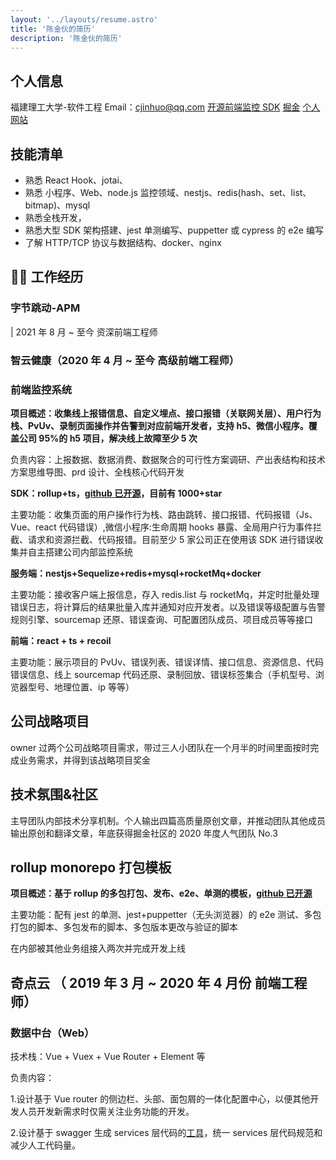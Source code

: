 ```yaml
---
layout: '../layouts/resume.astro'
title: '陈金伙的简历'
description: '陈金伙的简历'
---
```


## 个人信息
福建理工大学-软件工程
Email：cjinhuo@qq.com [开源前端监控 SDK](https://github.com/mitojs/mitojs)
[掘金](https://juejin.cn/user/1210958492176284) [个人网站](https://cjinhuo.netlify.app/)


## 技能清单

- 熟悉 React Hook、jotai、
- 熟悉 小程序、Web、node.js 监控领域、nestjs、redis(hash、set、list、bitmap)、mysql
- 熟悉全栈开发，
- 熟悉大型 SDK 架构搭建、jest 单测编写、puppetter 或 cypress 的 e2e 编写
- 了解 HTTP/TCP 协议与数据结构、docker、nginx

## 👴🏻 工作经历

### 字节跳动-APM
<!-- 用一个组件来搞 -->
| 2021 年 8 月 ~ 至今 资深前端工程师

### 智云健康（2020 年 4 月 ~ 至今 高级前端工程师）

### 前端监控系统

**项目概述：收集线上报错信息、自定义埋点、接口报错（关联网关层）、用户行为栈、PvUv、录制页面操作并告警到对应前端开发者，支持 h5、微信小程序。覆盖公司 95%的 h5 项目，解决线上故障至少 5 次**

负责内容：上报数据、数据消费、数据聚合的可行性方案调研、产出表结构和技术方案思维导图、prd 设计、全栈核心代码开发

**SDK：rollup+ts，[github 已开源](https://github.com/clouDr-f2e/mitojs)，目前有 1000+star**

主要功能：收集页面的用户操作行为栈、路由跳转、接口报错、代码报错（Js、Vue、react 代码错误）,微信小程序:生命周期 hooks 暴露、全局用户行为事件拦截、请求和资源拦截、代码报错。目前至少 5 家公司正在使用该 SDK 进行错误收集并自主搭建公司内部监控系统

**服务端：nestjs+Sequelize+redis+mysql+rocketMq+docker**

主要功能：接收客户端上报信息，存入 redis.list 与 rocketMq，并定时批量处理错误日志，将计算后的结果批量入库并通知对应开发者。以及错误等级配置与告警规则引擎、sourcemap 还原、错误查询、可配置团队成员、项目成员等等接口

**前端：react + ts + recoil**

主要功能：展示项目的 PvUv、错误列表、错误详情、接口信息、资源信息、代码错误信息、线上 sourcemap 代码还原、录制回放、错误标签集合（手机型号、浏览器型号、地理位置、ip 等等）

## 公司战略项目

owner 过两个公司战略项目需求，带过三人小团队在一个月半的时间里面按时完成业务需求，并得到该战略项目奖金

## 技术氛围&社区

主导团队内部技术分享机制。个人输出四篇高质量原创文章，并推动团队其他成员输出原创和翻译文章，年底获得掘金社区的 2020 年度人气团队 No.3

## rollup monorepo 打包模板

**项目概述：基于 rollup 的多包打包、发布、e2e、单测的模板，[github 已开源](https://github.com/cjinhuo/rollup-monorepo-ts-jest-boilerplate)**

主要功能：配有 jest 的单测、jest+puppetter（无头浏览器）的 e2e 测试、多包打包的脚本、多包发布的脚本、多包版本更改与验证的脚本

在内部被其他业务组接入两次并完成开发上线

## 奇点云 （ 2019 年 3 月 ~ 2020 年 4 月份 前端工程师）

### 数据中台（Web）
技术栈：Vue + Vuex + Vue Router + Element 等

负责内容：

1.设计基于 Vue router 的侧边栏、头部、面包屑的一体化配置中心，以便其他开发人员开发新需求时仅需关注业务功能的开发。

2.设计基于 swagger 生成 services 层代码的[工具](https://github.com/TypeInfos/groot-front)，统一 services 层代码规范和减少人工代码量。

